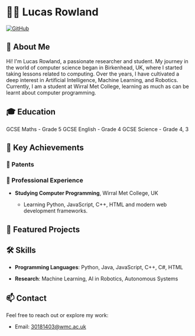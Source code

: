 # 👨‍💻 Lucas Rowland
 
[![GitHub](https://img.shields.io/github/followers/l-rowland?style=social)](https://github.com/l-rowland)
 
## 🚀 About Me
 
Hi! I'm Lucas Rowland, a passionate researcher and student. My journey in the world of computer science began in Birkenhead, UK, where I started taking lessons related to computing. Over the years, I have cultivated a deep interest in Artificial Intelligence, Machine Learning, and Robotics. Currently, I am a student at Wirral Met College, learning as much as can be learnt about computer programming.
 
## 🎓 Education
 
GCSE Maths - Grade 5
GCSE English - Grade 4
GCSE Science - Grade 4, 3
 
## 🌟 Key Achievements
 
### 📜 Patents
 
### 💼 Professional Experience


- **Studying Computer Programming**, Wirral Met College, UK



  - Learning Python, JavaScript, C++, HTML and modern web development frameworks.

 
## 📂 Featured Projects
 
## 🛠️ Skills


- **Programming Languages**: Python, Java, JavaScript, C++, C#, HTML

- **Research**: Machine Learning, AI in Robotics, Autonomous Systems
 
## 📫 Contact



Feel free to reach out or explore my work:



- Email: [30181403@wmc.ac.uk](mailto:30181403@wmc.ac.uk)
